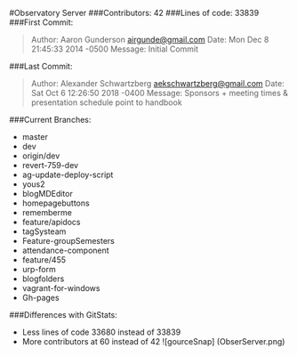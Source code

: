 #Observatory Server
###Contributors: 42
###Lines of code: 33839
###First Commit:

> Author: Aaron Gunderson <airgunde@gmail.com>
> Date:   Mon Dec 8 21:45:33 2014 -0500
> Message: Initial Commit

###Last Commit:
> Author: Alexander Schwartzberg <aekschwartzberg@gmail.com>
> Date:   Sat Oct 6 12:26:50 2018 -0400
> Message: Sponsors + meeting times & presentation schedule point to handbook

###Current Branches:
- master
- dev
- origin/dev
- revert-759-dev
- ag-update-deploy-script
- yous2
- blogMDEditor
- homepagebuttons
- rememberme
- feature/apidocs
- tagSysteam
- Feature-groupSemesters
- attendance-component
- feature/455
- urp-form
- blogfolders
- vagrant-for-windows
- Gh-pages


###Differences with GitStats:
- Less lines of code 33680 instead of 33839
- More contributors at 60 instead of 42
![gourceSnap] (ObserServer.png)
